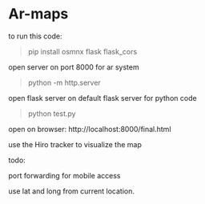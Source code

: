 # Ar-maps

to run this code:


> pip install osmnx flask flask_cors

open server on port 8000 for ar system
> python -m http.server

open flask server on default flask server for python code
> python test.py

open on browser: 
http://localhost:8000/final.html

use the Hiro tracker to visualize the map

todo:

port forwarding for mobile access

use lat and long from current location.
